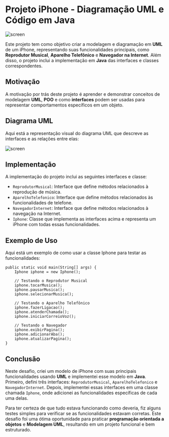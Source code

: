 # Projeto iPhone - Diagramação UML e Código em Java

![screen](https://t2.tudocdn.net/638725?w=1920)

Este projeto tem como objetivo criar a modelagem e diagramação em **UML** de um iPhone, representando suas funcionalidades principais, como **Reprodutor Musical**, **Aparelho Telefônico** e **Navegador na Internet**. Além disso, o projeto inclui a implementação em **Java** das interfaces e classes correspondentes.

## Motivação

A motivação por trás deste projeto é aprender e demonstrar conceitos de modelagem **UML**, **POO** e como **interfaces** podem ser usadas para representar comportamentos específicos em um objeto.

## Diagrama UML

Aqui está a representação visual do diagrama UML que descreve as interfaces e as relações entre elas:

![screen](https://uploaddeimagens.com.br/images/004/600/673/full/Diagrama_em_branco_%281%29.png?1694102093)

## Implementação

A implementação do projeto inclui as seguintes interfaces e classe:

- `ReprodutorMusical`: Interface que define métodos relacionados à reprodução de música.
- `AparelhoTelefonico`: Interface que define métodos relacionados às funcionalidades de telefone.
- `NavegadorInternet`: Interface que define métodos relacionados à navegação na Internet.
- `Iphone`: Classe que implementa as interfaces acima e representa um iPhone com todas essas funcionalidades.

## Exemplo de Uso

Aqui está um exemplo de como usar a classe Iphone para testar as funcionalidades:

```
public static void main(String[] args) {
    Iphone iphone = new Iphone();

    // Testando o Reprodutor Musical
    iphone.tocarMusica();
    iphone.pausarMusica();
    iphone.selecionarMusica();

    // Testando o Aparelho Telefônico
    iphone.fazerLigacao();
    iphone.atenderChamada();
    iphone.iniciarCorreioVoz();

    // Testando o Navegador
    iphone.exibirPagina();
    iphone.adicionarAba();
    iphone.atualizarPagina();
}
```

## Conclusão

Neste desafio, criei um modelo de iPhone com suas principais funcionalidades usando **UML** e implementei esse modelo em **Java**. Primeiro, defini três interfaces: `ReprodutorMusical`, `AparelhoTelefonico` e `NavegadorInternet`. Depois, implementei essas interfaces em uma classe chamada `Iphone`, onde adicionei as funcionalidades específicas de cada uma delas.

Para ter certeza de que tudo estava funcionando como deveria, fiz alguns testes simples para verificar se as funcionalidades estavam corretas. Este desafio foi uma ótima oportunidade para praticar **programação orientada a objetos** e **Modelagem UML**, resultando em um projeto funcional e bem estruturado.